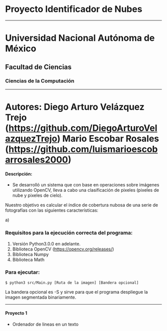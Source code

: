 # Proyecto Identificador de Nubes
----
# Universidad Nacional Autónoma de México

## Facultad de Ciencias

### Ciencias de la Computación

----
Autores: Diego Arturo Velázquez Trejo (https://github.com/DiegoArturoVelazquezTrejo)
Mario Escobar Rosales (https://github.com/luismarioescobarrosales2000)
========================

#### Descripción:
  - Se desarrolló un sistema que con base en operaciones sobre imágenes utilizando OpenCV, lleva a cabo una clasificación de pixeles (pixeles de nube y pixeles de cielo).

  Nuestro objetivo es calcular el índice de cobertura nubosa de una serie de fotografías con las siguientes características:

  a)

### Requisitos para la ejecución correcta del programa:
  1) Versión Python3.0.0 en adelante.
  2) Biblioteca OpenCV (https://opencv.org/releases/)
  3) Biblioteca Numpy
  4) Biblioteca Math

### Para ejecutar:
```
$ python3 src/Main.py [Ruta de la imagen] [Bandera opcional]
```
La bandera opcional es -S y sirve para que el programa despliegue la imagen segmentada binariamente.

----
#### Proyecto 1
  - Ordenador de lineas en un texto
